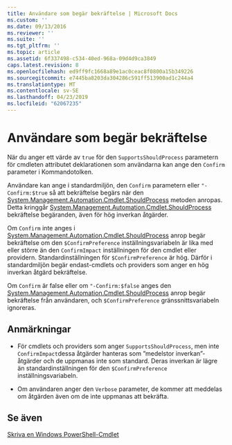 ```yaml
---
title: Användare som begär bekräftelse | Microsoft Docs
ms.custom: ''
ms.date: 09/13/2016
ms.reviewer: ''
ms.suite: ''
ms.tgt_pltfrm: ''
ms.topic: article
ms.assetid: 6f337498-c534-40ed-968a-09d4d9ca3849
caps.latest.revision: 8
ms.openlocfilehash: ed9ff9fc1668a89e1ac0ceac8f0800a15b349226
ms.sourcegitcommit: e7445ba8203da304286c591ff513900ad1c244a4
ms.translationtype: MT
ms.contentlocale: sv-SE
ms.lasthandoff: 04/23/2019
ms.locfileid: "62067235"
---
```

# <a name="users-requesting-confirmation"></a>Användare som begär bekräftelse

När du anger ett värde av `true` för den `SupportsShouldProcess` parametern för cmdleten attributet deklarationen som användarna kan ange den `Confirm` parameter i Kommandotolken.

Användare kan ange i standardmiljön, den `Confirm` parametern eller `"-Confirm:$true` så att bekräftelse begärs när den [System.Management.Automation.Cmdlet.ShouldProcess](/dotnet/api/System.Management.Automation.Cmdlet.ShouldProcess) metoden anropas. Detta kringgår [System.Management.Automation.Cmdlet.ShouldProcess](/dotnet/api/System.Management.Automation.Cmdlet.ShouldProcess) bekräftelse begäranden, även för hög inverkan åtgärder.

Om `Confirm` inte anges i [System.Management.Automation.Cmdlet.ShouldProcess](/dotnet/api/System.Management.Automation.Cmdlet.ShouldProcess) anrop begär bekräftelse om den `$ConfirmPreference` inställningsvariabeln är lika med eller större än den `ConfirmImpact` inställningen för den cmdlet eller providern. Standardinställningen för `$ConfirmPreference` är hög. Därför i standardmiljön begär endast-cmdlets och providers som anger en hög inverkan åtgärd bekräftelse.

Om `Confirm` är false eller om `"-Confirm:$false` anges den [System.Management.Automation.Cmdlet.ShouldProcess](/dotnet/api/System.Management.Automation.Cmdlet.ShouldProcess) anrop begär bekräftelse från användaren, och `$ConfirmPreference` gränssnittsvariabeln ignoreras.

## <a name="remarks"></a>Anmärkningar

- För cmdlets och providers som anger `SupportsShouldProcess`, men inte `ConfirmImpact`dessa åtgärder hanteras som ”medelstor inverkan”-åtgärder och de uppmanas inte som standard. Deras inverkan är lägre än standardinställningen för den `$ConfirmPreference` inställningsvariabeln.

- Om användaren anger den `Verbose` parameter, de kommer att meddelas om åtgärden även om de inte uppmanas att bekräfta.

## <a name="see-also"></a>Se även

[Skriva en Windows PowerShell-Cmdlet](./writing-a-windows-powershell-cmdlet.md)
